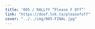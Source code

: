 ```yaml
---
title: '005 / RALLYY “Please F Off”'
link: "https://doof.lnk.to/pleasefoff"
cover: "../../img/005-FINAL.jpg"
---
```

